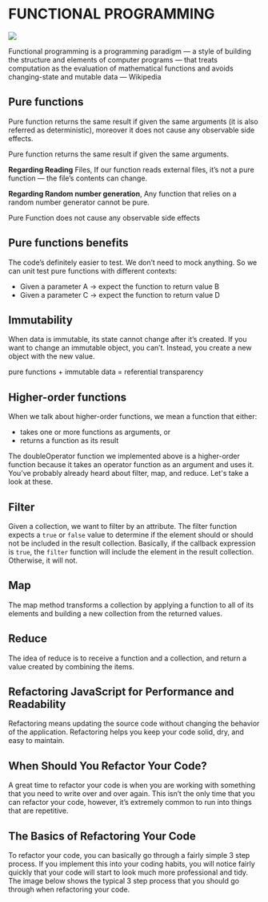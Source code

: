 # FUNCTIONAL PROGRAMMING

![](https://miro.medium.com/max/2660/1*3wp2A9xFW7LbCKFA_X2-sw.png)

Functional programming is a programming paradigm — a style of building the structure and elements of computer programs — that treats computation as the evaluation of mathematical functions and avoids changing-state and mutable data — Wikipedia


## Pure functions

Pure function returns the same result if given the same arguments (it is also referred as deterministic),
moreover it does not cause any observable side effects.


Pure function returns the same result if given the same arguments.


**Regarding Reading** Files, If our function reads external files, it’s not a pure function — the file’s contents can change.

**Regarding Random number generation**,
Any function that relies on a random number generator cannot be pure.


Pure Function does not cause any observable side effects

## Pure functions benefits

The code’s definitely easier to test. We don’t need to mock anything. So we can unit test pure functions with different contexts:

* Given a parameter A → expect the function to return value B
* Given a parameter C → expect the function to return value D

## Immutability


When data is immutable, its state cannot change after it’s created. If you want to change an immutable object, you can’t. Instead, you create a new object with the new value.

pure functions + immutable data = referential transparency


## Higher-order functions

When we talk about higher-order functions, we mean a function that either:
* takes one or more functions as arguments, or
* returns a function as its result

The doubleOperator function we implemented above is a higher-order function because it takes an operator function as an argument and uses it.
You’ve probably already heard about filter, map, and reduce. Let's take a look at these.


## Filter

Given a collection, we want to filter by an attribute. The filter function expects a `true` or `false` value to determine if the element should or should not be included in the result collection. Basically, if the callback expression is `true`, the `filter` function will include the element in the result collection. Otherwise, it will not.


## Map

The map method transforms a collection by applying a function to all of its elements and building a new collection from the returned values.


## Reduce

The idea of reduce is to receive a function and a collection, and return a value created by combining the items.

## Refactoring JavaScript for Performance and Readability

Refactoring means updating the source code without changing the behavior of the application. Refactoring helps you keep your code solid, dry, and easy to maintain.

## When Should You Refactor Your Code?

A great time to refactor your code is when you are working with something that you need to write over and over again. This isn’t the only time that you can refactor your code, however, it’s extremely common to run into things that are repetitive.

## The Basics of Refactoring Your Code

To refactor your code, you can basically go through a fairly simple 3 step process. If you implement this into your coding habits, you will notice fairly quickly that your code will start to look much more professional and tidy. The image below shows the typical 3 step process that you should go through when refactoring your code.

